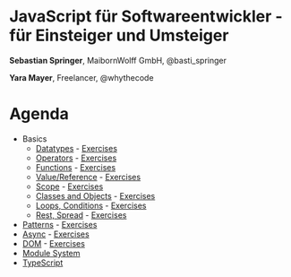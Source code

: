 # JavaScript für Softwareentwickler - für Einsteiger und Umsteiger

**Sebastian Springer**, MaibornWolff GmbH, @basti_springer

**Yara Mayer**, Freelancer, @whythecode


# Agenda

- Basics
    - [Datatypes](01-basics/01-datatypes/01-datatypes.presentation.js) - [Exercises](01-basics/01-datatypes/01-datatypes.exercises.js)
    - [Operators](01-basics/02-operators/02-operators.presentation.js) - [Exercises](01-basics/02-operators/02-operators.exercises.js)
    - [Functions](01-basics/03-functions/03-functions.presentation.js) - [Exercises](01-basics/03-functions/03-functions.exercises.js)
    - [Value/Reference](01-basics/04-value-reference/04-value-reference.presentation.js) - [Exercises](01-basics/04-value-reference/04-value-reference.exercises.js)
    - [Scope](01-basics/05-scope/05-scope.presentation.js) - [Exercises](01-basics/05-scope/05-scope.exercises.js)
    - [Classes and Objects](01-basics/06-classes-objects/06-classes-objects.presentation.js) - [Exercises](01-basics/06-classes-objects/06-classes-objects.exercises.js)
    - [Loops, Conditions](01-basics/07-loops-conditions/07-loops-conditions.presentation.js) - [Exercises](01-basics/07-loops-conditions/07-loops-conditions.exercises.js)
    - [Rest, Spread](01-basics08-rest-spread/08-rest-spread.presentation.js) - [Exercises](01-basics/08-rest-spread/08-rest-spread.exercises.js)
- [Patterns](02-patterns/patterns.presentation.js) - [Exercises](02-patterns/patterns.exercises.js)
- [Async](03-async/async.presentation.js) - [Exercises](03-async/async.exercises.js)
- [DOM](04-dom/dom.presentation.js) - [Exercises](04-dom/dom.exercises.js)
- [Module System](05-module-system/module.presentation.mjs)
- [TypeScript](06-typescript/typescript.presentation.ts)

